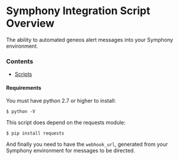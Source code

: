 # Symphony Integration Script Overview  
The ability to automated geneos alert messages into your Symphony environment.

### Contents
- [Scripts](scripts/)

#### Requirements
You must have python 2.7 or higher to install:

`$ python -V`

This script does depend on the requests module:

`$ pip install requests`

And finally you need to have the `webhook_url`, generated from your Symphony environment for messages to be directed.

